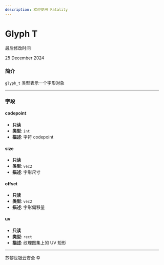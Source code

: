 ```yaml
---
description: 欢迎使用 Fatality
---
```


# Glyph T

最后修改时间

25 December 2024

### 简介

`glyph_t` 类型表示一个字形对象

***

### 字段

#### codepoint

* **只读**
* **类型**: `int`
* **描述**: 字符 codepoint

#### size

* **只读**
* **类型**: `vec2`
* **描述**: 字形尺寸

#### offset

* **只读**
* **类型**: `vec2`
* **描述**: 字形偏移量

#### uv

* **只读**
* **类型**: `rect`
* **描述**: 纹理图集上的 UV 矩形

***

苏黎世银云安全 ©
